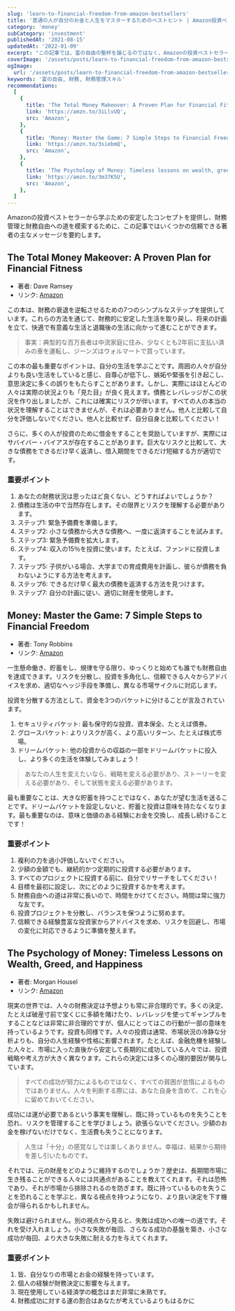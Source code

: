 ```yaml
---
slug: 'learn-to-financial-freedom-from-amazon-bestsellers'
title: '普通の人が自分のお金と人生をマスターするためのベストヒント | Amazon投資ベストセラーから学ぶ'
category: 'money'
subCategory: 'investment'
publishedAt: '2021-08-15'
updatedAt: '2022-01-09'
excerpt: "この記事では、富の自由の聖杯を論じるのではなく、Amazonの投資ベストセラーの著者たちからの重要なメッセージをまとめ、より安定した財務管理の概念と財務的自由への道を提供します。"
coverImage: '/assets/posts/learn-to-financial-freedom-from-amazon-bestsellers-en.jpg'
ogImage:
  url: '/assets/posts/learn-to-financial-freedom-from-amazon-bestsellers-en.jpg'
keywords: '富の自由, 財務, 財務管理スキル'
recommendations:
  [
    {
      title: 'The Total Money Makeover: A Proven Plan for Financial Fitness',
      link: 'https://amzn.to/3iLlvUQ',
      src: 'Amazon',
    },
    {
      title: 'Money: Master the Game: 7 Simple Steps to Financial Freedom',
      link: 'https://amzn.to/3siebmQ',
      src: 'Amazon',
    },
    {
      title: 'The Psychology of Money: Timeless lessons on wealth, greed, and happiness',
      link: 'https://amzn.to/3m37K5U',
      src: 'Amazon',
    },
  ]
---
```


Amazonの投資ベストセラーから学ぶための安定したコンセプトを提供し、財務管理と財務自由への道を模索するために、この記事ではいくつかの信頼できる著者の主なメッセージを要約します。

## The Total Money Makeover: A Proven Plan for Financial Fitness

- 著者: Dave Ramsey
- リンク: [Amazon](https://amzn.to/3iLlvUQ)

この本は、財務の衰退を逆転させるための7つのシンプルなステップを提供しています。これらの方法を通じて、財務的に安定した生活を取り戻し、将来の計画を立て、快適で有意義な生活と退職後の生活に向かって進むことができます。

> 事実：典型的な百万長者は中流家庭に住み、少なくとも2年前に支払い済みの車を運転し、ジーンズはウォルマートで買っています。

この本の最も重要なポイントは、自分の生活を学ぶことです。周囲の人々が自分よりも良い生活をしていると感じ、自尊心が低下し、嫉妬や緊張を引き起こし、意思決定に多くの誤りをもたらすことがあります。しかし、実際にはほとんどの人々は実際の状況よりも「見た目」が良く見えます。債務とレバレッジがこの状況を作り出しましたが、これには確実にリスクが伴います。すべての人の本当の状況を理解することはできませんが、それは必要ありません。他人と比較して自分を評価しないでください。他人と比較せず、自分自身と比較してください！

さらに、多くの人が投資のために借金をすることを奨励していますが、実際にはサバイバー・バイアスが存在することがあります。巨大なリスクと比較して、大きな債務をできるだけ早く返済し、借入期間をできるだけ短縮する方が適切です。

### 重要ポイント

1. あなたの財務状況は思ったほど良くない、どうすればよいでしょうか？
2. 債務は生活の中で当然存在します。その限界とリスクを理解する必要があります。
3. ステップ1: 緊急予備費を準備します。
4. ステップ2: 小さな債務から大きな債務へ、一度に返済することを試みます。
5. ステップ3: 緊急予備費を拡大します。
6. ステップ4: 収入の15％を投資に使います。たとえば、ファンドに投資します。
7. ステップ5: 子供がいる場合、大学までの育成費用を計画し、彼らが債務を負わないようにする方法を考えます。
8. ステップ6: できるだけ早く最大の債務を返済する方法を見つけます。
9. ステップ7: 自分の計画に従い、適切に財産を使用します。

## Money: Master the Game: 7 Simple Steps to Financial Freedom

- 著者: Tony Robbins
- リンク: [Amazon](https://amzn.to/3siebmQ)

一生懸命働き、貯蓄をし、規律を守る限り、ゆっくりと始めても誰でも財務自由を達成できます。リスクを分散し、投資を多角化し、信頼できる人々からアドバイスを求め、適切なヘッジ手段を準備し、異なる市場サイクルに対応します。

投資を分散する方法として、資金を3つのバケットに分けることが言及されています。

1. セキュリティバケット: 最も保守的な投資、資本保全、たとえば債券。
2. グロースバケット: よりリスクが高く、より高いリターン、たとえば株式市場。
3. ドリームバケット: 他の投資からの収益の一部をドリームバケットに投入し、より多くの生活を体験してみましょう！

> あなたの人生を変えたいなら、戦略を変える必要があり、ストーリーを変える必要があり、そして状態を変える必要があります。

最も重要なことは、大きな貯蓄を持つことではなく、あなたが望む生活を送ることです。ドリームバケットを設定しないと、貯蓄と投資は意味を持たなくなります。最も重要なのは、意味と価値のある経験にお金を交換し、成長し続けることです！

### 重要ポイント

1. 複利の力を過小評価しないでください。
2. 少額の金額でも、継続的かつ定期的に投資する必要があります。
3. すべてのプロジェクトに投資する前に、自分でリサーチをしてください！
4. 目標を最初に設定し、次にどのように投資するかを考えます。
5. 財務自由への道は非常に長いので、時間をかけてください。時間は常に強力な友です。
6. 投資プロジェクトを分散し、バランスを保つように努めます。
7. 信頼できる経験豊富な投資家からアドバイスを求め、リスクを回避し、市場の変化に対応できるように準備を整えます。

## The Psychology of Money: Timeless Lessons on Wealth, Greed, and Happiness

- 著者: Morgan Housel
- リンク: [Amazon](https://amzn.to/3m37K5U)

現実の世界では、人々の財務決定は予想よりも常に非合理的です。多くの決定、たとえば破産寸前で宝くじに多額を賭けたり、レバレッジを使ってギャンブルをすることなどは非常に非合理的ですが、個人にとってはこの行動が一部の意味を持っているようです。投資も同様です。人々の投資は通常、市場状況の冷静な分析よりも、自分の人生経験や性格に影響されます。たとえば、金融危機を経験した人々と、市場に入った直後から安定して長期的に成功している人々では、投資戦略や考え方が大きく異なります。これらの決定には多くの心理的要因が関与しています。

> すべての成功が努力によるものではなく、すべての貧困が怠惰によるものではありません。人々を判断する際には、あなた自身を含めて、これを心に留めておいてください。

成功には運が必要であるという事実を理解し、既に持っているものを失うことを恐れ、リスクを管理することを学びましょう。欲張らないでください。少額のお金を稼げないだけでなく、生活費も失うことになります。

> 人生は「十分」の感覚なしでは楽しくありません。幸福は、結果から期待を差し引いたものです。

それでは、元の財産をどのように維持するのでしょうか？歴史は、長期間市場に生き残ることができる人々には共通点があることを教えてくれます。それは恐怖であり、それが市場から排除されるのを防ぎます。既に持っているものを失うことを恐れることを学ぶと、異なる視点を持つようになり、より良い決定を下す機会が得られるかもしれません。

失敗は避けられません。別の視点から見ると、失敗は成功への唯一の道です。それを受け入れましょう。小さな失敗が毎回、さらなる成功の基盤を築き、小さな成功が毎回、より大きな失敗に耐える力を与えてくれます。

### 重要ポイント

1. 皆、自分なりの市場とお金の経験を持っています。
2. 個人の経験が財務決定に影響を与えます。
3. 現在使用している経済学の概念はまだ非常に未熟です。
4. 財務成功に対する運の割合はあなたが考えているよりもはるかに